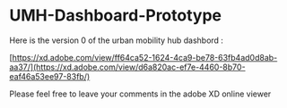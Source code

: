 # UMH-Dashboard-Prototype

Here is the version 0 of the urban mobility hub dashbord : 

[https://xd.adobe.com/view/ff64ca52-1624-4ca9-be78-63fb4ad0d8ab-aa37/](https://xd.adobe.com/view/d6a820ac-ef7e-4460-8b70-eaf46a53ee97-83fb/)

Please feel free to leave your comments in the adobe XD online viewer  
